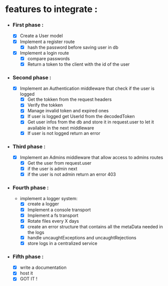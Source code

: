 # features to integrate :

- ### First phase :

  - [x] Create a User model
  - [x] Implement a register route
    - [x] hash the password before saving user in db
  - [x] Implement a login route
    - [x] compare passwords
    - [x] Return a token to the client with the id of the user

- ### Second phase :

  - [x] Implement an Authentication middleware that check if the user is logged
    - [x] Get the tokken from the request headers
    - [x] Verify the tokken
    - [x] Manage invalid token and expired ones
    - [x] If user is logged get UserId from the decodedToken
    - [x] Get user infos from the db and store it in request.user to let it available in the next middleware
    - [x] If user is not logged return an error

- ### Third phase :

  - [x] Implement an Admins middleware that allow access to admins routes
    - [x] Get the user from request.user
    - [x] if the user is admin next
    - [x] if the user is not admin return an error 403

- ### Fourth phase :
  - implement a logger system:
    - [x] create a logger
    - [x] Implement a console transport
    - [x] Implement a fs transport
    - [x] Rotate files every X days
    - [x] create an error structure that contains all the metaData needed in the logs
    - [x] handle uncaughtExceptions and uncaughtRejections
    - [x] store logs in a centralized service
- ### Fifth phase :
  - [x] write a documentation
  - [x] host it
  - [x] GOT IT !
